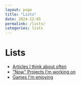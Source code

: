 ```yaml
--- 
layout: page
title: "Lists"
date: 2024-12-05
permalink: /lists/
categories: lists
---
```


# Lists

- [Articles I think about often](/articles.md)
- ["Now" Projects I'm working on](/now-projects.md)
- [Games I'm enjoying](games)
